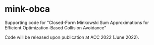 # mink-obca
Supporting code for "Closed-Form Minkowski Sum Approximations for Efficient Optimization-Based Collision Avoidance"

Code will be released upon publication at ACC 2022 (June 2022).
